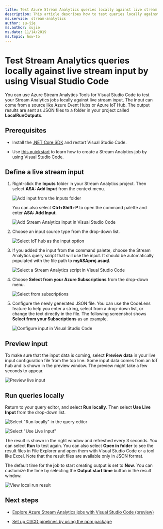 ```yaml
---
title: Test Azure Stream Analytics queries locally against live stream input by using Visual Studio Code
description: This article describes how to test queries locally against live stream input by using Azure Stream Analytics Tools for Visual Studio Code.
ms.service: stream-analytics
author: su-jie
ms.author: sujie
ms.date: 11/14/2019
ms.topic: how-to
---
```

# Test Stream Analytics queries locally against live stream input by using Visual Studio Code

You can use Azure Stream Analytics Tools for Visual Studio Code to test your Stream Analytics jobs locally against live stream input. The input can come from a source like Azure Event Hubs or Azure IoT Hub. The output results are sent as JSON files to a folder in your project called **LocalRunOutputs**.

## Prerequisites

* Install the [.NET Core SDK](https://dotnet.microsoft.com/download) and restart Visual Studio Code.

* Use [this quickstart](quick-create-visual-studio-code.md) to learn how to create a Stream Analytics job by using Visual Studio Code.

## Define a live stream input

1. Right-click the **Inputs** folder in your Stream Analytics project. Then select **ASA: Add Input** from the context menu.

   ![Add input from the Inputs folder](./media/quick-create-visual-studio-code/add-input-from-inputs-folder.png)

   You can also select **Ctrl+Shift+P** to open the command palette and enter **ASA: Add Input**.

   ![Add Stream Analytics input in Visual Studio Code](./media/quick-create-visual-studio-code/add-input.png)

2. Choose an input source type from the drop-down list.

   ![Select IoT hub as the input option](./media/quick-create-visual-studio-code/iot-hub.png)

3. If you added the input from the command palette, choose the Stream Analytics query script that will use the input. It should be automatically populated with the file path to **myASAproj.asaql**.

   ![Select a Stream Analytics script in Visual Studio Code](./media/quick-create-visual-studio-code/asa-script.png)

4. Choose **Select from your Azure Subscriptions** from the drop-down menu.

    ![Select from subscriptions](./media/quick-create-visual-studio-code/add-input-select-subscription.png)

5. Configure the newly generated JSON file. You can use the CodeLens feature to help you enter a string, select from a drop-down list, or change the text directly in the file. The following screenshot shows **Select from your Subscriptions** as an example.

   ![Configure input in Visual Studio Code](./media/quick-create-visual-studio-code/configure-input.png)

## Preview input

To make sure that the input data is coming, select **Preview data** in your live input configuration file from the top line. Some input data comes from an IoT hub and is shown in the preview window. The preview might take a few seconds to appear.

 ![Preview live input](./media/quick-create-visual-studio-code/preview-live-input.png)

## Run queries locally

Return to your query editor, and select **Run locally**. Then select **Use Live Input** from the drop-down list.

![Select "Run locally" in the query editor](./media/vscode-local-run/run-locally.png)

![Select "Use Live Input"](./media/vscode-local-run-live-input/run-locally-use-live-input.png)

The result is shown in the right window and refreshed every 3 seconds. You can select **Run** to test again. You can also select **Open in folder** to see the result files in File Explorer and open them with Visual Studio Code or a tool like Excel. Note that the result files are available only in JSON format.

The default time for the job to start creating output is set to **Now**. You can customize the time by selecting the **Output start time** button in the result window.

![View local run result](./media/vscode-local-run-live-input/vscode-livetesting.gif)

## Next steps

* [Explore Azure Stream Analytics jobs with Visual Studio Code (preview)](visual-studio-code-explore-jobs.md)

* [Set up CI/CD pipelines by using the npm package](setup-cicd-vs-code.md)
